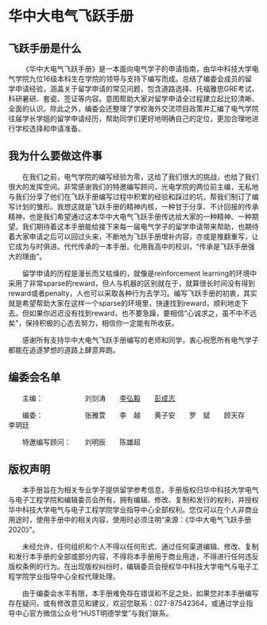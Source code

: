 # 华中大电气飞跃手册

## 飞跃手册是什么

&ensp;&ensp;&ensp;&ensp;《华中大电气飞跃手册》是一本面向电气学子的申请指南，由华中科技大学电气学院九位16级本科生在学院的领导与支持下编写而成。总结了编委会成员的留学申请经验，涵盖关于留学申请的常见问题，包含道路选择、托福雅思GRE考试、科研暑研、套瓷、签证等内容。意图帮助大家对留学申请全过程建立起比较清晰、全面的认识。除此之外，编委会还整理了学校海外交流项目政策并汇编了电气学院往届学长学姐的留学申请经历，帮助同学们更好地明确自己的定位，更加合理地进行学校选择和申请准备。

## 我为什么要做这件事

&ensp;&ensp;&ensp;&ensp;在我们之前，电气学院的编写经验为零，这给了我们很大的挑战，也给了我们很大的发挥空间。非常感谢我们的特邀编写顾问，光电学院的两位前主编，无私地与我们分享了他们在飞跃手册编写过程中积累的经验和踩过的坑，帮我们制订了编写计划的雏形。我想这就是飞跃手册的精神内核，一种甘于分享、不计回报的传承精神，也是我们希望通过这本华中大电气飞跃手册传达给大家的一种精神、一种期望。我们期待着这本手册能给接下来每一届电气学子的留学申请带来帮助，也期待着大家申请之后可以回过头来，不断地为飞跃手册增补内容，亦或是推翻重写，让它成为与时俱进、代代传承的一本手册。化用我高中的校训，“传承是飞跃手册强大的理由”。

&ensp;&ensp;&ensp;&ensp;留学申请的历程是漫长而又枯燥的，就像是reinforcement learning的环境中采用了非常sparse的reward，但人与机器的区别就在于，就算很长时间没有得到reward或者penalty，人也可以采取各种行为去学习。编写飞跃手册的初衷，其实就是希望帮助大家在这样一个sparse的环境里，快速找到reward，顺利地走下去。但如果你迟迟没有找到reward，也不要急躁，要相信“心诚求之，虽不中不远矣”，保持积极的心态去努力，相信你一定能有所收获。

&ensp;&ensp;&ensp;&ensp;感谢所有支持华中大电气飞跃手册编写的老师和同学，衷心祝愿所有电气学子都能在追逐梦想的道路上肆意奔跑。

## 编委会名单

&ensp;&ensp;&ensp;&ensp;主编：&ensp;&ensp;&ensp;&ensp;&ensp;&ensp;&ensp;&ensp;&ensp;&ensp;&ensp;&ensp;刘剑涛&ensp;&ensp;&ensp;&ensp;[李弘毅](http://hongyili.net/)&ensp;&ensp;&ensp;&ensp;[彭成志](http://czpeng.com/)&ensp;&ensp;&ensp;&ensp;

&ensp;&ensp;&ensp;&ensp;编委：&ensp;&ensp;&ensp;&ensp;&ensp;&ensp;&ensp;&ensp;&ensp;&ensp;&ensp;&ensp;张雅萱&ensp;&ensp;&ensp;&ensp;李&ensp;&ensp;越&ensp;&ensp;&ensp;&ensp;黄子安&ensp;&ensp;&ensp;&ensp;罗&ensp;&ensp;斌&ensp;&ensp;&ensp;&ensp;顾天存&ensp;&ensp;&ensp;&ensp;李玥廷

&ensp;&ensp;&ensp;&ensp;特邀编写顾问：&ensp;&ensp;&ensp;&ensp;刘明辰&ensp;&ensp;&ensp;&ensp;陈雄超

## 版权声明

&ensp;&ensp;&ensp;&ensp;本手册旨在为相关专业学子提供留学参考信息，手册版权归华中科技大学电气与电子工程学院和编辑委员会所有，拥有编辑、修改、复制和发行的权利，并授权华中科技大学电气与电子工程学院学业指导中心全部权利。您仅可以在个人非商业用途时，使用手册中的相关内容，使用时必须注明“来源：《华中大电气飞跃手册2020》”。

&ensp;&ensp;&ensp;&ensp;未经允许，任何组织和个人不得以任何形式、通过任何渠道编辑、修改、复制和发行本手册的全部或部分内容，不得将本手册用于商业用途，不得进行任何违反版权条例的行为。在出现版权纠纷时，编辑委员会授权华中科技大学电气与电子工程学院学业指导中心全权代理处理。

&ensp;&ensp;&ensp;&ensp;由于编委会水平有限，本手册难免存在错误和不足之处，如果您对本手册编写存在疑问，或有修改意见和建议，欢迎您联系：027-87542364，或通过学业指导中心官方微信公众号“HUST明德学堂”与我们联系。
